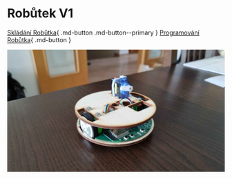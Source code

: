 # Robůtek V1


[Skládání Robůtka](robotAssembly/stage1){ .md-button .md-button--primary }
[Programování Robůtka](robot/){ .md-button }

![](assets/robutek_promo.jpg)